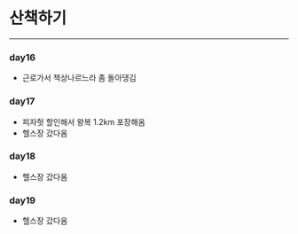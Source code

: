 # 산책하기
---
### day16
- 근로가서 책상나르느라 좀 돌아댕김
### day17
- 피자헛 할인해서 왕복 1.2km 포장해옴
- 헬스장 갔다옴
### day18
- 헬스장 갔다옴
### day19
- 헬스장 갔다옴
